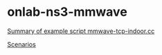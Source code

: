 # onlab-ns3-mmwave

[Summary of example script mmwave-tcp-indoor.cc](https://docs.google.com/document/d/1E7V21YlyQi88-cIJIRR27EwXFH24dsR1kpfJ2qRV8Lw/edit?usp=sharing)

[Scenarios](https://docs.google.com/document/d/1GB0Hwlg4CwLH5kQfJOYqBkfU2C4I246gBOQymoSd1dY/edit?usp=sharing)

